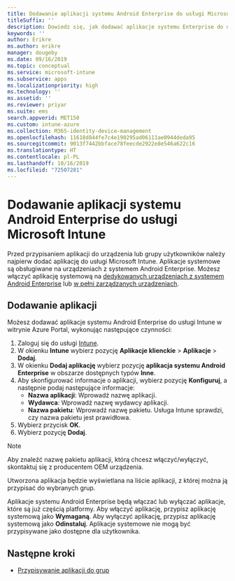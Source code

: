 ```yaml
---
title: Dodawanie aplikacji systemu Android Enterprise do usługi Microsoft Intune
titleSuffix: ''
description: Dowiedz się, jak dodawać aplikacje systemu Enterprise do usługi Microsoft Intune.
keywords: ''
author: Erikre
ms.author: erikre
manager: dougeby
ms.date: 09/16/2019
ms.topic: conceptual
ms.service: microsoft-intune
ms.subservice: apps
ms.localizationpriority: high
ms.technology: ''
ms.assetid: ''
ms.reviewer: priyar
ms.suite: ems
search.appverid: MET150
ms.custom: intune-azure
ms.collection: M365-identity-device-management
ms.openlocfilehash: 11618d844fe7c4e190295ad06111ae0944deda95
ms.sourcegitcommit: 9013f7442bbface78feecde2922e8e546a622c16
ms.translationtype: HT
ms.contentlocale: pl-PL
ms.lasthandoff: 10/16/2019
ms.locfileid: "72507281"
---
```

# <a name="add-android-enterprise-system-apps-to-microsoft-intune"></a>Dodawanie aplikacji systemu Android Enterprise do usługi Microsoft Intune

Przed przypisaniem aplikacji do urządzenia lub grupy użytkowników należy najpierw dodać aplikację do usługi Microsoft Intune. Aplikacje systemowe są obsługiwane na urządzeniach z systemem Android Enterprise. Możesz włączyć aplikację systemową na [dedykowanych urządzeniach z systemem Android Enterprise](../enrollment/android-kiosk-enroll.md) lub [w pełni zarządzanych urządzeniach](../enrollment/android-fully-managed-enroll.md).

## <a name="add-the-app"></a>Dodawanie aplikacji

Możesz dodawać aplikacje systemu Android Enterprise do usługi Intune w witrynie Azure Portal, wykonując następujące czynności:

1. Zaloguj się do usługi [Intune](https://go.microsoft.com/fwlink/?linkid=2090973).
2. W okienku **Intune** wybierz pozycję **Aplikacje klienckie** > **Aplikacje** > **Dodaj**.
3. W okienku **Dodaj aplikację** wybierz pozycję **aplikacja systemu Android Enterprise** w obszarze dostępnych typów **Inne**.
4. Aby skonfigurować informacje o aplikacji, wybierz pozycję **Konfiguruj**, a następnie podaj następujące informacje:
    - **Nazwa aplikacji**: Wprowadź nazwę aplikacji.
    - **Wydawca**: Wprowadź nazwę wydawcy aplikacji.  
    - **Nazwa pakietu**: Wprowadź nazwę pakietu. Usługa Intune sprawdzi, czy nazwa pakietu jest prawidłowa.
5. Wybierz przycisk **OK**.
6. Wybierz pozycję **Dodaj**.

> [!NOTE]
> Aby znaleźć nazwę pakietu aplikacji, którą chcesz włączyć/wyłączyć, skontaktuj się z producentem OEM urządzenia.

Utworzona aplikacja będzie wyświetlana na liście aplikacji, z której można ją przypisać do wybranych grup. 

Aplikacje systemu Android Enterprise będą włączać lub wyłączać aplikacje, które są już częścią platformy. Aby włączyć aplikację, przypisz aplikację systemową jako **Wymaganą**. Aby wyłączyć aplikację, przypisz aplikację systemową jako **Odinstaluj**. Aplikacje systemowe nie mogą być przypisywane jako dostępne dla użytkownika.


## <a name="next-steps"></a>Następne kroki

- [Przypisywanie aplikacji do grup](apps-deploy.md)
